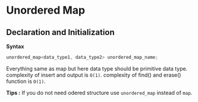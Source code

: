 # Unordered Map

## Declaration and Initialization

**Syntax**

```C++
unordered_map<data_type1, data_type2> unordered_map_name;
```

Everything same as map but here data type should be primitive data type. 
complexity of insert and output is `O(1)`. 
complexity of find() and erase() function is `O(1)`.

**Tips :** If you do not need odered structure use `unordered_map` instead of `map`.